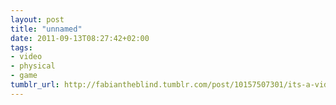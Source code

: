 ```yaml
---
layout: post
title: "unnamed"
date: 2011-09-13T08:27:42+02:00
tags:
- video
- physical
- game
tumblr_url: http://fabiantheblind.tumblr.com/post/10157507301/its-a-video-game-in-a-box-using-a-teagueduino
---
```

